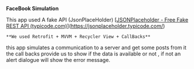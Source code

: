**FaceBook Simulation**


This app used A fake API (JsonPlaceHolder)  [[JSONPlaceholder - Free Fake REST API (typicode.com)](https://jsonplaceholder.typicode.com/)](https://jsonplaceholder.typicode.com/)

	**We used Retrofit + MVVM + Recycler View + CallBacks**
this app simulates a communication to a server and get some posts from it
the call backs provide us to show if the data is available or not , if not an alert dialogue will show the error message.
